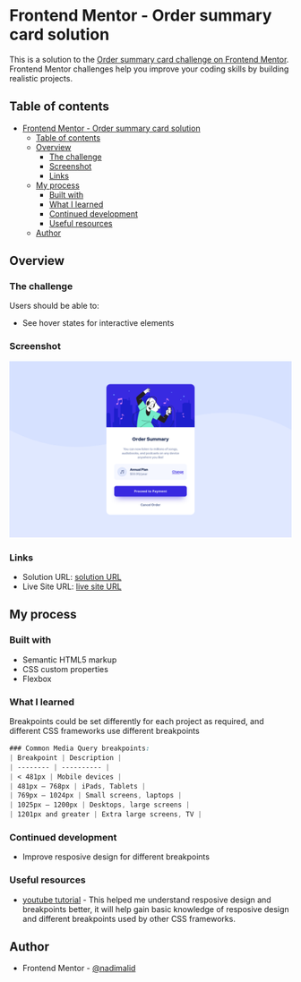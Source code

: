 # Frontend Mentor - Order summary card solution

This is a solution to the [Order summary card challenge on Frontend Mentor](https://www.frontendmentor.io/challenges/order-summary-component-QlPmajDUj). Frontend Mentor challenges help you improve your coding skills by building realistic projects. 

## Table of contents

- [Frontend Mentor - Order summary card solution](#frontend-mentor---order-summary-card-solution)
  - [Table of contents](#table-of-contents)
  - [Overview](#overview)
    - [The challenge](#the-challenge)
    - [Screenshot](#screenshot)
    - [Links](#links)
  - [My process](#my-process)
    - [Built with](#built-with)
    - [What I learned](#what-i-learned)
    - [Continued development](#continued-development)
    - [Useful resources](#useful-resources)
  - [Author](#author)

## Overview

### The challenge

Users should be able to:

- See hover states for interactive elements

### Screenshot
![Implemented desktop preview for the Order summary card coding challenge](./screenshots/screenshot-desktop.png "Desktop view")

### Links

- Solution URL: [solution URL](https://github.com/nadimalid/order-summary-component-main)
- Live Site URL: [live site URL](https://nadimalid.github.io/order-summary-component-main/)

## My process

### Built with

- Semantic HTML5 markup
- CSS custom properties
- Flexbox

### What I learned

Breakpoints could be set differently for each project as required, and different CSS frameworks use different breakpoints

```css
### Common Media Query breakpoints:
| Breakpoint | Description |
| -------- | ---------- |
| < 481px | Mobile devices |
| 481px — 768px | iPads, Tablets |
| 769px — 1024px | Small screens, laptops |
| 1025px — 1200px | Desktops, large screens |
| 1201px and greater | Extra large screens, TV |
```

### Continued development

- Improve resposive design for different breakpoints

### Useful resources

- [youtube tutorial](https://www.youtube.com/watch?v=69IbzTWg5PM&t=484s&ab_channel=DaveGray) - This helped me understand resposive design and breakpoints better, it will help gain basic knowledge of resposive design and different breakpoints used by other CSS frameworks. 

## Author

- Frontend Mentor - [@nadimalid](https://www.frontendmentor.io/profile/nadimalid)
